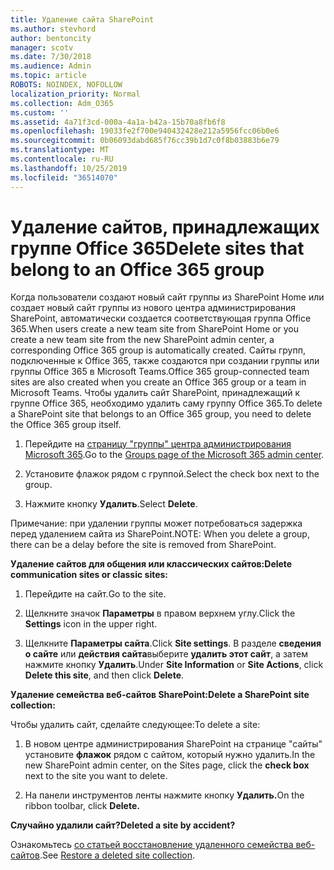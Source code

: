 ```yaml
---
title: Удаление сайта SharePoint
ms.author: stevhord
author: bentoncity
manager: scotv
ms.date: 7/30/2018
ms.audience: Admin
ms.topic: article
ROBOTS: NOINDEX, NOFOLLOW
localization_priority: Normal
ms.collection: Adm_O365
ms.custom: ''
ms.assetid: 4a71f3cd-000a-4a1a-b42a-15b70a8fb6f8
ms.openlocfilehash: 19033fe2f700e940432428e212a5956fcc06b0e6
ms.sourcegitcommit: 0b06093dabd685f76cc39b1d7c0f8b03883b6e79
ms.translationtype: MT
ms.contentlocale: ru-RU
ms.lasthandoff: 10/25/2019
ms.locfileid: "36514070"
---
```

# <a name="delete-sites-that-belong-to-an-office-365-group"></a><span data-ttu-id="777b9-102">Удаление сайтов, принадлежащих группе Office 365</span><span class="sxs-lookup"><span data-stu-id="777b9-102">Delete sites that belong to an Office 365 group</span></span>

<span data-ttu-id="777b9-103">Когда пользователи создают новый сайт группы из SharePoint Home или создает новый сайт группы из нового центра администрирования SharePoint, автоматически создается соответствующая группа Office 365.</span><span class="sxs-lookup"><span data-stu-id="777b9-103">When users create a new team site from SharePoint Home or you create a new team site from the new SharePoint admin center, a corresponding Office 365 group is automatically created.</span></span> <span data-ttu-id="777b9-104">Сайты групп, подключенные к Office 365, также создаются при создании группы или группы Office 365 в Microsoft Teams.</span><span class="sxs-lookup"><span data-stu-id="777b9-104">Office 365 group-connected team sites are also created when you create an Office 365 group or a team in Microsoft Teams.</span></span> <span data-ttu-id="777b9-105">Чтобы удалить сайт SharePoint, принадлежащий к группе Office 365, необходимо удалить саму группу Office 365.</span><span class="sxs-lookup"><span data-stu-id="777b9-105">To delete a SharePoint site that belongs to an Office 365 group, you need to delete the Office 365 group itself.</span></span> 
  
1. <span data-ttu-id="777b9-106">Перейдите на [страницу "группы" центра администрирования Microsoft 365](https://portal.office.com/adminportal/home#/groups).</span><span class="sxs-lookup"><span data-stu-id="777b9-106">Go to the [Groups page of the Microsoft 365 admin center](https://portal.office.com/adminportal/home#/groups).</span></span>
    
2. <span data-ttu-id="777b9-107">Установите флажок рядом с группой.</span><span class="sxs-lookup"><span data-stu-id="777b9-107">Select the check box next to the group.</span></span>
    
3. <span data-ttu-id="777b9-108">Нажмите кнопку **Удалить**.</span><span class="sxs-lookup"><span data-stu-id="777b9-108">Select **Delete**.</span></span>
    
<span data-ttu-id="777b9-109">Примечание: при удалении группы может потребоваться задержка перед удалением сайта из SharePoint.</span><span class="sxs-lookup"><span data-stu-id="777b9-109">NOTE: When you delete a group, there can be a delay before the site is removed from SharePoint.</span></span>
  
<span data-ttu-id="777b9-110">**Удаление сайтов для общения или классических сайтов:**</span><span class="sxs-lookup"><span data-stu-id="777b9-110">**Delete communication sites or classic sites:**</span></span>

1. <span data-ttu-id="777b9-111">Перейдите на сайт.</span><span class="sxs-lookup"><span data-stu-id="777b9-111">Go to the site.</span></span>
  
2. <span data-ttu-id="777b9-112">Щелкните значок **Параметры** в правом верхнем углу.</span><span class="sxs-lookup"><span data-stu-id="777b9-112">Click the **Settings** icon in the upper right.</span></span> 
  
3. <span data-ttu-id="777b9-113">Щелкните **Параметры сайта**.</span><span class="sxs-lookup"><span data-stu-id="777b9-113">Click **Site settings**.</span></span> <span data-ttu-id="777b9-114">В разделе **сведения о сайте** или **действия сайта**выберите **удалить этот сайт**, а затем нажмите кнопку **Удалить**.</span><span class="sxs-lookup"><span data-stu-id="777b9-114">Under **Site Information** or **Site Actions**, click **Delete this site**, and then click **Delete**.</span></span>
  
<span data-ttu-id="777b9-115">**Удаление семейства веб-сайтов SharePoint:**</span><span class="sxs-lookup"><span data-stu-id="777b9-115">**Delete a SharePoint site collection:**</span></span>

<span data-ttu-id="777b9-116">Чтобы удалить сайт, сделайте следующее:</span><span class="sxs-lookup"><span data-stu-id="777b9-116">To delete a site:</span></span>
  
1. <span data-ttu-id="777b9-117">В новом центре администрирования SharePoint на странице "сайты" установите **флажок** рядом с сайтом, который нужно удалить.</span><span class="sxs-lookup"><span data-stu-id="777b9-117">In the new SharePoint admin center, on the Sites page, click the **check box** next to the site you want to delete.</span></span> 
    
2. <span data-ttu-id="777b9-118">На панели инструментов ленты нажмите кнопку **Удалить.**</span><span class="sxs-lookup"><span data-stu-id="777b9-118">On the ribbon toolbar, click **Delete.**</span></span>
    
<span data-ttu-id="777b9-119">**Случайно удалили сайт?**</span><span class="sxs-lookup"><span data-stu-id="777b9-119">**Deleted a site by accident?**</span></span>

<span data-ttu-id="777b9-120">Ознакомьтесь [со статьей восстановление удаленного семейства веб-сайтов](https://go.microsoft.com/fwlink/?linkid=867660).</span><span class="sxs-lookup"><span data-stu-id="777b9-120">See [Restore a deleted site collection](https://go.microsoft.com/fwlink/?linkid=867660).</span></span>
  

